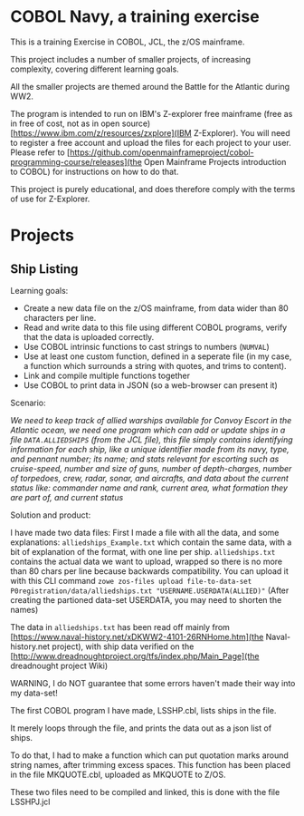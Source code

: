 COBOL Navy, a training exercise
===========================
This is a training Exercise in COBOL, JCL, the z/OS mainframe.

This project includes a number of smaller projects, of increasing complexity, covering different learning goals.

All the smaller projects are themed around the Battle for the Atlantic during WW2.

The program is intended to run on IBM's Z-explorer free mainframe (free as in free of cost, not as in open source) [https://www.ibm.com/z/resources/zxplore](IBM Z-Explorer). You will need to register a free account and upload the files for each project to your user. Please refer to [https://github.com/openmainframeproject/cobol-programming-course/releases](the Open Mainframe Projects introduction to COBOL) for instructions on how to do that.

This project is purely educational, and does therefore comply with the terms of use for Z-Explorer.


Projects
=======

Ship Listing
----------------------

Learning goals:

* Create a new data file on the z/OS mainframe, from data wider than 80 characters per line.
* Read and write data to this file using different COBOL programs, verify that the data is uploaded correctly.
* Use COBOL intrinsic functions to cast strings to numbers (`NUMVAL`)
* Use at least one custom function, defined in a seperate file (in my case, a function which surrounds a string with quotes, and trims to content).
* Link and compile multiple functions together
* Use COBOL to print data in JSON (so a web-browser can present it)

Scenario:

*We need to keep track of allied warships available for Convoy Escort in the Atlantic ocean, we need one program which can add or update ships in a file `DATA.ALLIEDSHIPS` (from the JCL file), this file simply contains identifying information for each ship, like a unique identifier made from its navy, type, and pennant number; its name; and stats  relevant for escorting such as cruise-speed, number and size of guns, number of depth-charges, number of torpedoes, crew, radar, sonar, and aircrafts, and data about the current status like: commander name and rank, current area, what formation they are part of, and current status*

Solution and product:

I have made two data files: First I made a file with all the data, and some explanations: `alliedships_Example.txt` which contain the same data, with a bit of explanation of the format, with one line per ship. `alliedships.txt` contains the actual data we want to upload, wrapped so there is no more than 80 chars per line because backwards compatibility. You can upload it with this CLI command `zowe zos-files upload file-to-data-set P0registration/data/alliedships.txt "USERNAME.USERDATA(ALLIED)"` (After creating the partioned data-set USERDATA, you may need to shorten the names)

The data in `alliedships.txt` has been read off mainly from [https://www.naval-history.net/xDKWW2-4101-26RNHome.htm](the Naval-history.net project), with ship data verified on the [http://www.dreadnoughtproject.org/tfs/index.php/Main_Page](the dreadnought project Wiki)

WARNING, I do NOT guarantee that some errors haven't made their way into my data-set!

The first COBOL program I have made, LSSHP.cbl, lists ships in the file.

It merely loops through the file, and prints the data out as a json list of ships.

To do that, I had to make a function which can put quotation marks around string names, after trimming excess spaces. This function has been placed in the file MKQUOTE.cbl, uploaded as MKQUOTE to Z/OS.

These two files need to be compiled and linked, this is done with the file LSSHPJ.jcl
